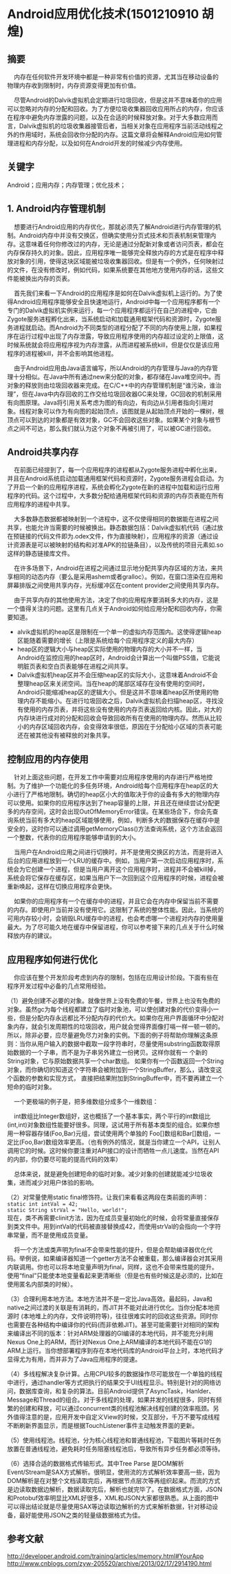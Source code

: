 # Android应用优化技术(1501210910 胡煌)


## 摘要
&#160;&#160;&#160;&#160;内存在任何软件开发环境中都是一种非常有价值的资源，尤其当在移动设备的物理内存收到限制时，内存资源变得更加有价值。

&#160;&#160;&#160;&#160;尽管Android的Dalvik虚拟机会定期进行垃圾回收，但是这并不意味着你的应用可以忽略对内存的分配和回收。为了方便垃圾收集器回收应用所占的内存，你应该在程序中避免内存泄露的问题，以及在合适的时候释放对象。对于大多数应用而言，Dalvik虚拟机的垃圾收集器接管后者，当相关对象在应用程序当前活动线程之外的作用域时，系统会回收你分配的内存。这篇文章将会解释Android应用如何管理进程和内存分配，以及如何在Android开发的时候减少内存使用。

## 关键字
Android；应用内存；内存管理；优化技术；

## 1. Android内存管理机制
&#160;&#160;&#160;&#160;想要进行Android应用的内存优化，那就必须先了解Android进行内存管理的机制。Android内存中并没有交换区，但确实使用分页式技术和页表机制来管理内存。这意味着任何你修改过的内存，无论是通过分配新对象或者访问页表，都会在内存保存持久的对象。因此，应用程序唯一能够完全释放内存的方式是在程序中释放对象的引用，使得这块区域能被垃圾收集器回收。但是有一个例外，任何映射过的文件，在没有修改时，例如代码，如果系统要在其他地方使用内存的话，这些文件能被换出内存的页表。

&#160;&#160;&#160;&#160;首先我们来看一下Android的应用程序是如何在Dalvik虚拟机上运行的。为了使得Android应用程序能够安全且快速地运行，Android中每一个应用程序都有一个专门的Dalvik虚拟机实例来运行，每一个应用程序都运行在自己的进程中，它由Zygote服务进程孵化出来，当系统启动和加载通用框架代码和资源时，Zygote服务进程就启动。而Android为不同类型的进程分配了不同的内存使用上限，如果程序在运行过程中出现了内存泄露，导致应用程序使用的内存超过设定的上限值，这时候系统就会将应用程序视为内存泄露，从而进程被系统kill，但是仅仅是该应用程序的进程被kill，并不会影响其他进程。

&#160;&#160;&#160;&#160;由于Android应用由Java语言编写，所以Android的内存管理与Java的内存管理十分相似。在Java中所有通过new来分配的对象，都存储在Java堆空间中。而对象的释放则由垃圾回收器来完成。在C/C++中的内存管理机制是“谁污染，谁治理”，但在Java中内存回收的工作交给垃圾回收器GC来处理，GC回收的机制采用有向图原理。Java将引用关系考虑为图的有向边，有向边从引用者指向引用对象。线程对象可以作为有向图的起始顶点，该图就是从起始顶点开始的一棵树，根顶点可以到达的对象都是有效对象，GC不会回收这些对象。如果某个对象与根节点之间不可达，那么我们就认为这个对象不再被引用了，可以被GC进行回收。

## Android共享内存
&#160;&#160;&#160;&#160;在前面已经提到了，每一个应用程序的进程都从Zygote服务进程中孵化出来，并且在Android系统启动加载通用框架代码和资源时，Zygote服务进程会启动。为了开启一个新的应用程序进程，系统会孵化Zygote在新的进程中加载和运行应用程序的代码。这个过程中，大多数分配给通用框架代码和资源的内存页表能在所有应用程序的进程中共享。

&#160;&#160;&#160;&#160;大多数静态数据都被映射到一个进程中，这不仅使得相同的数据能在进程之间共享，也能允许当需要的时候被换出。静态数据包括：Dalvik虚拟机代码（通过放在预链接的代码文件即为.odex文件，作为直接映射），应用程序的资源（通过设计资源表是可以被映射的结构和对准APK的拉链条目），以及传统的项目元素如.so这样的静态链接库文件。

&#160;&#160;&#160;&#160;在许多场景下，Android在进程之间通过显示地分配共享内存区域的方法，来共享相同的动态内存（要么是采用ashem或者gralloc）。例如，在窗口渲染在应用和屏幕排版之间使用共享内存，光标缓冲区在content provider之间使用共享内存。

&#160;&#160;&#160;&#160;由于共享内存的其他使用方法，决定了你的应用程序要消耗多大的内存，这是一个值得关注的问题。这里有几点关于Android如何给应用分配和回收内存，你需要知道。<br/>

* alvik虚拟机的heap区是限制在一个单一的虚拟内存范围内。这使得逻辑heap区能随着需要的增长（上限是系统给每个应用程序定义的最大内存）
* heap区的逻辑大小与heap区实际使用的物理内存的大小并不一样，当Android在监控应用的heap区时，Android会计算出一个叫做PSS值，它能说明脏页表和空白页表能够在进程之间共享。
* Dalvik虚拟机heap区并不会压缩heap区的实际大小，这意味着Android不会整理heap区来关闭空间。当在heap的尾部区域存在没有使用的空间时，Android只能缩减heap区的逻辑大小。但是这并不意味着heap区所使用的物理内存不能缩小。在进行垃圾回收之后，Dalvik虚拟机会扫描heap区，寻找没有使用的内存页表，并将这些没有使用的内存页表返回给内核。因此，对大的内存块进行成对的分配和回收会导致回收所有在使用的物理内存。然而从比较小的内存区域回收内存，会变得效率很低，原因在于分配给小区域的页表可能还在被其他没有被释放的对象共享。

## 控制应用的内存使用
&#160;&#160;&#160;&#160;针对上面这些问题，在开发工作中需要对应用程序使用的内存进行严格地控制。为了维护一个功能化的多任务环境，Android给每个应用程序在heap区的大小进行了严格地限制。确切的heap区小大的值取决于你的设备有多大的物理内存可以使用。如果你的应用程序达到了heap容量的上限，并且还在继续尝试分配更多的内存空间，这时会出现OutOfMemoryError错误。在某些场合下，你会先查询系统当前有多大的heap区域能够使用，例如，判断多大的数据保存在缓存中是安全的，这时你可以通过调用getMemoryClass()方法查询系统，这个方法会返回一个整数，代表你的应用程序能够申请到的大小。

&#160;&#160;&#160;&#160;当用户在Android应用之间进行切换时，并不是使用交换区的方法，而是将进入后台的应用进程放到一个LRU的缓存中。例如，当用户第一次启动应用程序时，系统会为它创建一个进程，但是当用户离开这个应用程序时，进程并不会被kill掉，系统会将它保存在缓存区，如果当用户下一次回到这个应用程序的时候，进程会被重新唤起，这样在切换应用程序会更快。

&#160;&#160;&#160;&#160;如果你的应用程序有一个在缓存中的进程，并且它会在内存中保留当前不需要的内存。即使用户当前并没有使用它。这限制了系统的整体性能。因此，当系统的可用内存较小时，会销毁LRU缓存中的进程，也会考虑哪一个进程对内存的使用量最大。为了尽可能久地在缓存中保留进程，你可以参考接下来的几点关于什么时候释放内存的建议。

## 应用程序如何进行优化
&#160;&#160;&#160;&#160;你应该在整个开发阶段考虑到内存的限制，包括在应用设计阶段。下面有些在程序开发过程中必备的几点常用经验。

（1）避免创建不必要的对象。就像世界上没有免费的午餐，世界上也没有免费的对象。虽然gc为每个线程都建立了临时对象池，可以使创建对象的代价变得小一些，但是分配内存永远都比不分配内存的代价大。如果你在用户界面循环中分配对象内存，就会引发周期性的垃圾回收，用户就会觉得界面像打嗝一样一顿一顿的。所以，除非必要，应尽量避免尽力对象的实例。下面的例子将帮助你理解这条原则：当你从用户输入的数据中截取一段字符串时，尽量使用substring函数取得原始数据的一个子串，而不是为子串另外建立一份拷贝。这样你就有一 个新的String对象，它与原始数据共享一个char数组。 如果你有一个函数返回一个String对象，而你确切的知道这个字符串会被附加到一个StringBuffer，那么，请改变这个函数的参数和实现方式， 直接把结果附加到StringBuffer中，而不要再建立一个短命的临时对象。

&#160;&#160;&#160;&#160;一个更极端的例子是，把多维数组分成多个一维数组：

&#160;&#160;&#160;&#160;int数组比Integer数组好，这也概括了一个基本事实，两个平行的int数组比 (int,int)对象数组性能要好很多。同理，这试用于所有基本类型的组合。如果你想用一种容器存储(Foo,Bar)元组，尝试使用两个单独的 Foo[]数组和Bar[]数组，一定比(Foo,Bar)数组效率更高。（也有例外的情况，就是当你建立一个API，让别人调用它的时候。这时候你要注重对API接口的设计而牺牲一点儿速度。当然在API的内部，你仍要尽可能的提高代码的效率）

&#160;&#160;&#160;&#160;总体来说，就是避免创建短命的临时对象。减少对象的创建就能减少垃圾收集，进而减少对用户体验的影响。

（2）对常量使用static final修饰符。让我们来看看这两段在类前面的声明：
```static int intVal = 42;```<br/>
```static String strVal = "Hello, world!";```<br/>
现在，类不再需要clinit方法，因为在成员变量初始化的时候，会将常量直接保存到类文件中。用到intVal的代码被直接替换成42，而使用strVal的会指向一个字符串常量，而不是使用成员变量。

&#160;&#160;&#160;&#160;将一个方法或类声明为final不会带来性能的提升，但是会帮助编译器优化代码。举例说，如果编译器知道一个getter方法不会被重载，那么编译器会对其采用内联调用。你也可以将本地变量声明为final，同样，这也不会带来性能的提升。使用“final”只能使本地变量看起来更清晰些（但是也有些时候这是必须的，比如在使用匿名内部类的时候）。

（3）合理利用本地方法。本地方法并不是一定比Java高效。最起码，Java和native之间过渡的关联是有消耗的，而JIT并不能对此进行优化。当你分配本地资源时 (本地堆上的内存，文件说明符等)，往往很难实时的回收这些资源。同时你也需要在各种结构中编译你的代码(而非依赖JIT)。甚至可能需要针对相同的架构 来编译出不同的版本：针对ARM处理器的GI编译的本地代码，并不能充分利用Nexus One上的ARM，而针对Nexus One上ARM编译的本地代码不能在G1的ARM上运行。当你想部署程序到存在本地代码库的Android平台上时，本地代码才显得尤为有用，而并非为了Java应用程序的提速。

（4）多线程解决复杂计算。占用CPU较多的数据操作尽可能放在一个单独的线程中进行，通过handler等方式把执行的结果交于UI线程显示。特别是针对的网络访问，数据库查询，和复杂的算法。目前Android提供了AsyncTask，Hanlder、Message和Thread的组合。对于多线程的处理，如果并发的线程很多，同时有频繁的创建和释放，可以通过concurrent类的线程池解决线程创建的效率瓶颈。另外值得注意的是，应用开发中自定义View的时候，交互部分，千万不要写成线程不断刷新界面显示，而是根据TouchListener事件主动触发界面的更新。

（5）使用线程池。线程池，分为核心线程池和普通线程池，下载图片等耗时任务放置在普通线程池，避免耗时任务阻塞线程池后，导致所有异步任务都必须等待。

（6）选择合适的数据格式传输形式。其中Tree Parse 是DOM解析 Event/Stream是SAX方式解析。很明显，使用流的方式解析效率要高一些，因为DOM解析是在对整个文档读取完后，再根据节点层次等再组织起来。而流的方式是边读取数据边解析，数据读取完后，解析也就完毕了。在数据格式方面，JSON和Protobuf效率明显比XML好很多，XML和JSON大家都很熟悉。从上面的图中可以得出结论就是尽量使用SAX等边读取边解析的方式来解析数据，针对移动设备，最好能使用JSON之类的轻量级数据格式为佳。

## 参考文献
http://developer.android.com/training/articles/memory.html#YourApp
http://www.cnblogs.com/zyw-205520/archive/2013/02/17/2914190.html

